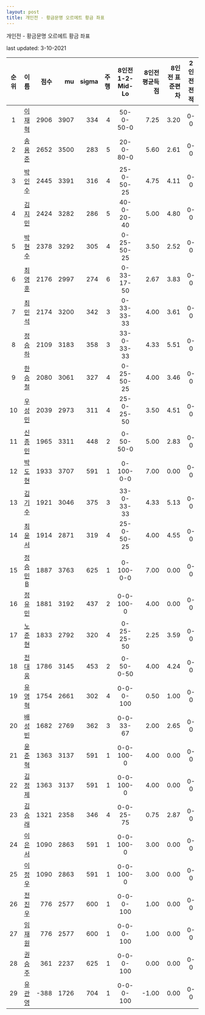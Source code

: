 ```yaml
---
layout: post
title: 개인전 - 황금문명 오르에트 황금 좌표
---
```



개인전 - 황금문명 오르에트 황금 좌표


last updated: 3-10-2021

| 순위 | 이름 | 점수 | mu | sigma | 주행 | 8인전 1-2-Mid-Lo | 8인전 평균득점 | 8인전 표준편차 | 2인전 전적 |
|:---:|:---:|---:|---:|---:|---:|:---:|---:|---:|:---:|
| 1 | [이재혁](../ijaehyeok) | 2906 | 3907 | 334 | 4 | 50-0-50-0 | 7.25 | 3.20 | 0-0 |
| 2 | [송용준](../songyongjun) | 2652 | 3500 | 283 | 5 | 20-0-80-0 | 5.60 | 2.61 | 0-0 |
| 3 | [박인수](../bakinsu) | 2445 | 3391 | 316 | 4 | 25-0-50-25 | 4.75 | 4.11 | 0-0 |
| 4 | [김지민](../gimjimin) | 2424 | 3282 | 286 | 5 | 40-0-20-40 | 5.00 | 4.80 | 0-0 |
| 5 | [박현수](../bakhyeonsu) | 2378 | 3292 | 305 | 4 | 0-25-50-25 | 3.50 | 2.52 | 0-0 |
| 6 | [최영훈](../choiyeonghun) | 2176 | 2997 | 274 | 6 | 0-33-17-50 | 2.67 | 3.83 | 0-0 |
| 7 | [최민석](../choiminseok) | 2174 | 3200 | 342 | 3 | 0-33-33-33 | 4.00 | 3.61 | 0-0 |
| 8 | [정승하](../jeongseungha) | 2109 | 3183 | 358 | 3 | 33-0-33-33 | 4.33 | 5.51 | 0-0 |
| 9 | [한승철](../hanseungcheol) | 2080 | 3061 | 327 | 4 | 0-25-50-25 | 4.00 | 3.46 | 0-0 |
| 10 | [우성민](../useongmin) | 2039 | 2973 | 311 | 4 | 25-0-25-50 | 3.50 | 4.51 | 0-0 |
| 11 | [신종민](../shinjongmin) | 1965 | 3311 | 448 | 2 | 0-50-50-0 | 5.00 | 2.83 | 0-0 |
| 12 | [박도현](../bakdohyeon) | 1933 | 3707 | 591 | 1 | 0-100-0-0 | 7.00 | 0.00 | 0-0 |
| 13 | [김기수](../gimgisu) | 1921 | 3046 | 375 | 3 | 33-0-33-33 | 4.33 | 5.13 | 0-0 |
| 14 | [최윤서](../choiyunseo) | 1914 | 2871 | 319 | 4 | 25-0-50-25 | 4.00 | 4.55 | 0-0 |
| 15 | [정승민B](../jeongseungminb) | 1887 | 3763 | 625 | 1 | 0-100-0-0 | 7.00 | 0.00 | 0-0 |
| 16 | [정유민](../jeongyumin) | 1881 | 3192 | 437 | 2 | 0-0-100-0 | 4.00 | 0.00 | 0-0 |
| 17 | [노준현](../nojunhyeon) | 1833 | 2792 | 320 | 4 | 0-25-25-50 | 2.25 | 3.59 | 0-0 |
| 18 | [전대웅](../jeondaewoong) | 1786 | 3145 | 453 | 2 | 0-50-0-50 | 4.00 | 4.24 | 0-0 |
| 19 | [유영혁](../yuyeonghyeok) | 1754 | 2661 | 302 | 4 | 0-0-0-100 | 0.50 | 1.00 | 0-0 |
| 20 | [배성빈](../baeseongbin) | 1682 | 2769 | 362 | 3 | 0-0-33-67 | 2.00 | 2.65 | 0-0 |
| 21 | [윤준혁](../yunjunhyeok) | 1363 | 3137 | 591 | 1 | 0-0-100-0 | 4.00 | 0.00 | 0-0 |
| 22 | [김정제](../gimjeongje) | 1363 | 3137 | 591 | 1 | 0-0-100-0 | 4.00 | 0.00 | 0-0 |
| 23 | [김승래](../gimseungrae) | 1321 | 2358 | 346 | 4 | 0-0-25-75 | 0.75 | 2.87 | 0-0 |
| 24 | [이은서](../ieunseo) | 1090 | 2863 | 591 | 1 | 0-0-100-0 | 3.00 | 0.00 | 0-0 |
| 25 | [이정우](../ijeongu) | 1090 | 2863 | 591 | 1 | 0-0-100-0 | 3.00 | 0.00 | 0-0 |
| 26 | [전진우](../jeonjinwoo) | 776 | 2577 | 600 | 1 | 0-0-0-100 | 1.00 | 0.00 | 0-0 |
| 27 | [임재원](../imjaewon) | 776 | 2577 | 600 | 1 | 0-0-0-100 | 1.00 | 0.00 | 0-0 |
| 28 | [권승주](../glamint) | 361 | 2237 | 625 | 1 | 0-0-0-100 | 0.00 | 0.00 | 0-0 |
| 29 | [유관영](../yugwanyeong) | -388 | 1726 | 704 | 1 | 0-0-0-100 | -1.00 | 0.00 | 0-0 |
